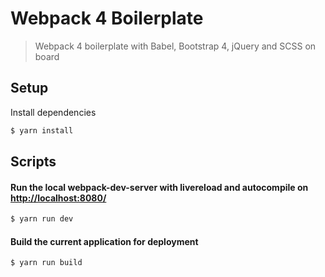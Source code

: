 # Webpack 4 Boilerplate

> Webpack 4 boilerplate with Babel, Bootstrap 4, jQuery and SCSS on board


## Setup

Install dependencies

```sh
$ yarn install
```

## Scripts

#### Run the local webpack-dev-server with livereload and autocompile on [http://localhost:8080/](http://localhost:8080/)

```sh
$ yarn run dev
```

#### Build the current application for deployment

```sh
$ yarn run build
```
